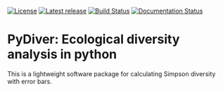[![License](https://img.shields.io/pypi/l/python-diver.svg)](https://github.com/andim/pydiver/blob/master/LICENSE)
[![Latest release](https://img.shields.io/pypi/v/python-diver.svg)](https://pypi.python.org/pypi/python-diver)
[![Build Status](https://app.travis-ci.com/andim/pydiver.svg?branch=main)](https://app.travis-ci.com/andim/pydiver)
[![Documentation Status](https://readthedocs.org/projects/pydiver/badge/?version=latest)](https://pydiver.readthedocs.io/en/latest/?badge=latest)

# PyDiver: Ecological diversity analysis in python

This is a lightweight software package for calculating Simpson diversity with error bars.

